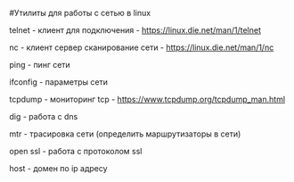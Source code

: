 #Утилиты для работы с сетью в linux

telnet - клиент для подключения - https://linux.die.net/man/1/telnet

nc - клиент сервер сканирование сети -  https://linux.die.net/man/1/nc

ping - пинг сети 

ifconfig - параметры сети 

tcpdump -  мониторинг tcp - https://www.tcpdump.org/tcpdump_man.html

dig - работа с dns

mtr  - трасировка сети (определить маршрутизаторы в сети)

open ssl - работа с протоколом  ssl 

host - домен по ip адресу


